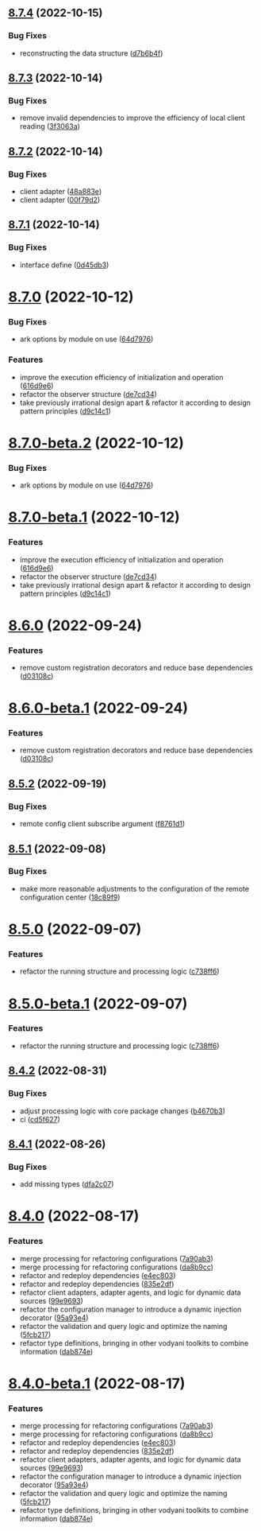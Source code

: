 ## [8.7.4](https://github.com/vodyani/ark/compare/v8.7.3...v8.7.4) (2022-10-15)


### Bug Fixes

* reconstructing the data structure ([d7b6b4f](https://github.com/vodyani/ark/commit/d7b6b4fc450f9678745aa6aadca40bc5594302fd))

## [8.7.3](https://github.com/vodyani/ark/compare/v8.7.2...v8.7.3) (2022-10-14)


### Bug Fixes

* remove invalid dependencies to improve the efficiency of local client reading ([3f3063a](https://github.com/vodyani/ark/commit/3f3063a4dbe9609e6da146a9d57e4bf9c8fef67f))

## [8.7.2](https://github.com/vodyani/ark/compare/v8.7.1...v8.7.2) (2022-10-14)


### Bug Fixes

* client adapter ([48a883e](https://github.com/vodyani/ark/commit/48a883e344c309d5d2920a64c300ce9368662787))
* client adapter ([00f79d2](https://github.com/vodyani/ark/commit/00f79d2b226f8f4930527ae31f580e1dc1bfa306))

## [8.7.1](https://github.com/vodyani/ark/compare/v8.7.0...v8.7.1) (2022-10-14)


### Bug Fixes

* interface define ([0d45db3](https://github.com/vodyani/ark/commit/0d45db374fc7ca9803ac86cb64e53fa50ba83d79))

# [8.7.0](https://github.com/vodyani/ark/compare/v8.6.0...v8.7.0) (2022-10-12)


### Bug Fixes

* ark options by module on use ([64d7976](https://github.com/vodyani/ark/commit/64d79762b153de0c1e9ae2cc8bcb7514feaece67))


### Features

* improve the execution efficiency of initialization and operation ([616d9e6](https://github.com/vodyani/ark/commit/616d9e6bd9ba12ba809ff10d509c74a0dccbede2))
* refactor the observer structure ([de7cd34](https://github.com/vodyani/ark/commit/de7cd344a1140cffa7415d85f2f8d8af55153ca9))
* take previously irrational design apart & refactor it according to design pattern principles ([d9c14c1](https://github.com/vodyani/ark/commit/d9c14c1aba5ce10975dcef08cdcb980b27f6b81d))

# [8.7.0-beta.2](https://github.com/vodyani/ark/compare/v8.7.0-beta.1...v8.7.0-beta.2) (2022-10-12)


### Bug Fixes

* ark options by module on use ([64d7976](https://github.com/vodyani/ark/commit/64d79762b153de0c1e9ae2cc8bcb7514feaece67))

# [8.7.0-beta.1](https://github.com/vodyani/ark/compare/v8.6.0...v8.7.0-beta.1) (2022-10-12)


### Features

* improve the execution efficiency of initialization and operation ([616d9e6](https://github.com/vodyani/ark/commit/616d9e6bd9ba12ba809ff10d509c74a0dccbede2))
* refactor the observer structure ([de7cd34](https://github.com/vodyani/ark/commit/de7cd344a1140cffa7415d85f2f8d8af55153ca9))
* take previously irrational design apart & refactor it according to design pattern principles ([d9c14c1](https://github.com/vodyani/ark/commit/d9c14c1aba5ce10975dcef08cdcb980b27f6b81d))

# [8.6.0](https://github.com/vodyani/ark/compare/v8.5.2...v8.6.0) (2022-09-24)


### Features

* remove custom registration decorators and reduce base dependencies ([d03108c](https://github.com/vodyani/ark/commit/d03108c4d3cfee8b044178087c7231eba6871b93))

# [8.6.0-beta.1](https://github.com/vodyani/ark/compare/v8.5.2...v8.6.0-beta.1) (2022-09-24)


### Features

* remove custom registration decorators and reduce base dependencies ([d03108c](https://github.com/vodyani/ark/commit/d03108c4d3cfee8b044178087c7231eba6871b93))

## [8.5.2](https://github.com/vodyani/ark/compare/v8.5.1...v8.5.2) (2022-09-19)


### Bug Fixes

* remote config client subscribe argument ([f8761d1](https://github.com/vodyani/ark/commit/f8761d19e01b4fd4bd2d46c404226c4b5960eecf))

## [8.5.1](https://github.com/vodyani/ark/compare/v8.5.0...v8.5.1) (2022-09-08)


### Bug Fixes

* make more reasonable adjustments to the configuration of the remote configuration center ([18c89f9](https://github.com/vodyani/ark/commit/18c89f9470cf28d2e2e1280809b31b4b61f64c11))

# [8.5.0](https://github.com/vodyani/ark/compare/v8.4.2...v8.5.0) (2022-09-07)


### Features

* refactor the running structure and processing logic ([c738ff6](https://github.com/vodyani/ark/commit/c738ff66a3546aa9e2d317008479e9deebf9a4bd))

# [8.5.0-beta.1](https://github.com/vodyani/ark/compare/v8.4.2...v8.5.0-beta.1) (2022-09-07)


### Features

* refactor the running structure and processing logic ([c738ff6](https://github.com/vodyani/ark/commit/c738ff66a3546aa9e2d317008479e9deebf9a4bd))

## [8.4.2](https://github.com/vodyani/ark/compare/v8.4.1...v8.4.2) (2022-08-31)


### Bug Fixes

* adjust processing logic with core package changes ([b4670b3](https://github.com/vodyani/ark/commit/b4670b37e143ede4cb6672d7ea41cdd23a202310))
* ci ([cd5f627](https://github.com/vodyani/ark/commit/cd5f6276b634c772b5248a6e6d9df9de3a5addea))

## [8.4.1](https://github.com/vodyani/ark/compare/v8.4.0...v8.4.1) (2022-08-26)


### Bug Fixes

* add missing types ([dfa2c07](https://github.com/vodyani/ark/commit/dfa2c0714416ddd717351304d48372da9d9c8e96))

# [8.4.0](https://github.com/vodyani/ark/compare/v8.3.3...v8.4.0) (2022-08-17)


### Features

* merge processing for refactoring configurations ([7a90ab3](https://github.com/vodyani/ark/commit/7a90ab3eadd6aa1c8600fda9a2e808e601f5b13e))
* merge processing for refactoring configurations ([da8b9cc](https://github.com/vodyani/ark/commit/da8b9cc77fc42e166ca410b7e3ef3f25217c6351))
* refactor and redeploy dependencies ([e4ec803](https://github.com/vodyani/ark/commit/e4ec803e4a5302963c5d7393545cf8203693ca80))
* refactor and redeploy dependencies ([835e2df](https://github.com/vodyani/ark/commit/835e2df46545da0138acd99e5060d009cb775c1e))
* refactor client adapters, adapter agents, and logic for dynamic data sources ([99e9693](https://github.com/vodyani/ark/commit/99e9693e1d81f5c529e86baaca914d75670713be))
* refactor the configuration manager to introduce a dynamic injection decorator ([95a93e4](https://github.com/vodyani/ark/commit/95a93e4824076fe0c6bac3a56a3745ec42c8f712))
* refactor the validation and query logic and optimize the naming ([5fcb217](https://github.com/vodyani/ark/commit/5fcb2175ec86ec9d4b79844bf3887d9cc3310b9f))
* refactor type definitions, bringing in other vodyani toolkits to combine information ([dab874e](https://github.com/vodyani/ark/commit/dab874e8be58ba08470e777970cdbd8558d42b59))

# [8.4.0-beta.1](https://github.com/vodyani/ark/compare/v8.3.3...v8.4.0-beta.1) (2022-08-17)


### Features

* merge processing for refactoring configurations ([7a90ab3](https://github.com/vodyani/ark/commit/7a90ab3eadd6aa1c8600fda9a2e808e601f5b13e))
* merge processing for refactoring configurations ([da8b9cc](https://github.com/vodyani/ark/commit/da8b9cc77fc42e166ca410b7e3ef3f25217c6351))
* refactor and redeploy dependencies ([e4ec803](https://github.com/vodyani/ark/commit/e4ec803e4a5302963c5d7393545cf8203693ca80))
* refactor and redeploy dependencies ([835e2df](https://github.com/vodyani/ark/commit/835e2df46545da0138acd99e5060d009cb775c1e))
* refactor client adapters, adapter agents, and logic for dynamic data sources ([99e9693](https://github.com/vodyani/ark/commit/99e9693e1d81f5c529e86baaca914d75670713be))
* refactor the configuration manager to introduce a dynamic injection decorator ([95a93e4](https://github.com/vodyani/ark/commit/95a93e4824076fe0c6bac3a56a3745ec42c8f712))
* refactor the validation and query logic and optimize the naming ([5fcb217](https://github.com/vodyani/ark/commit/5fcb2175ec86ec9d4b79844bf3887d9cc3310b9f))
* refactor type definitions, bringing in other vodyani toolkits to combine information ([dab874e](https://github.com/vodyani/ark/commit/dab874e8be58ba08470e777970cdbd8558d42b59))
